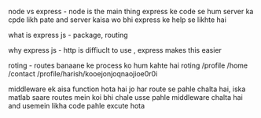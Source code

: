 node vs express - node is the main thing express ke code se hum server  ka cpde likh pate and server kaisa wo bhi express ke help se likhte hai

what is express js - package,  routing  

why express js - http is diffiuclt to use , express makes this easier

roting - routes banaane ke process ko hum kahte hai roting 
/profile
/home 
/contact
/profile/harish/kooejonjoqnaojioe0r0i

middleware ek aisa function hota hai jo har route se pahle chalta hai, iska matlab saare routes mein koi bhi chale usse pahle middleware chalta hai and usemein likha code pahle excute hota 

